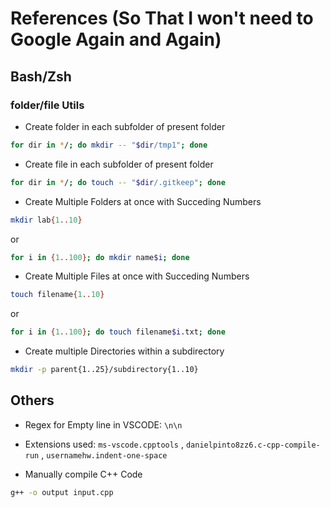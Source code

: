 # References (So That I won't need to Google Again and Again)

## Bash/Zsh

### folder/file Utils

- Create folder in each subfolder of present folder

```bash
for dir in */; do mkdir -- "$dir/tmp1"; done
```

- Create file in each subfolder of present folder

```bash
for dir in */; do touch -- "$dir/.gitkeep"; done
```

- Create Multiple Folders at once with Succeding Numbers

```bash
mkdir lab{1..10}
```

or

```bash
for i in {1..100}; do mkdir name$i; done
```

- Create Multiple Files at once with Succeding Numbers

```bash
touch filename{1..10}
```

or

```bash
for i in {1..100}; do touch filename$i.txt; done
```

- Create multiple Directories within a subdirectory
<!-- If you want to create multiple subdirectories within the parent directory, then you can use the below code, which will create a total of 25 directories, and each parent directory will contain 10 sub-directories. -->
``` bash
mkdir -p parent{1..25}/subdirectory{1..10}
```

## Others

- Regex for Empty line in VSCODE:      `\n\n`

- Extensions used: `ms-vscode.cpptools` , `danielpinto8zz6.c-cpp-compile-run` , `usernamehw.indent-one-space`

- Manually compile C++ Code

```bash
g++ -o output input.cpp
```
